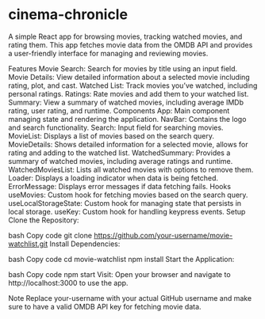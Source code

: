 # cinema-chronicle
A simple React app for browsing movies, tracking watched movies, and rating them. This app fetches movie data from the OMDB API and provides a user-friendly interface for managing and reviewing movies.

Features
Movie Search: Search for movies by title using an input field.
Movie Details: View detailed information about a selected movie including rating, plot, and cast.
Watched List: Track movies you’ve watched, including personal ratings.
Ratings: Rate movies and add them to your watched list.
Summary: View a summary of watched movies, including average IMDb rating, user rating, and runtime.
Components
App: Main component managing state and rendering the application.
NavBar: Contains the logo and search functionality.
Search: Input field for searching movies.
MovieList: Displays a list of movies based on the search query.
MovieDetails: Shows detailed information for a selected movie, allows for rating and adding to the watched list.
WatchedSummary: Provides a summary of watched movies, including average ratings and runtime.
WatchedMoviesList: Lists all watched movies with options to remove them.
Loader: Displays a loading indicator when data is being fetched.
ErrorMessage: Displays error messages if data fetching fails.
Hooks
useMovies: Custom hook for fetching movies based on the search query.
useLocalStorageState: Custom hook for managing state that persists in local storage.
useKey: Custom hook for handling keypress events.
Setup
Clone the Repository:

bash
Copy code
git clone https://github.com/your-username/movie-watchlist.git
Install Dependencies:

bash
Copy code
cd movie-watchlist
npm install
Start the Application:

bash
Copy code
npm start
Visit: Open your browser and navigate to http://localhost:3000 to use the app.

Note
Replace your-username with your actual GitHub username and make sure to have a valid OMDB API key for fetching movie data.
